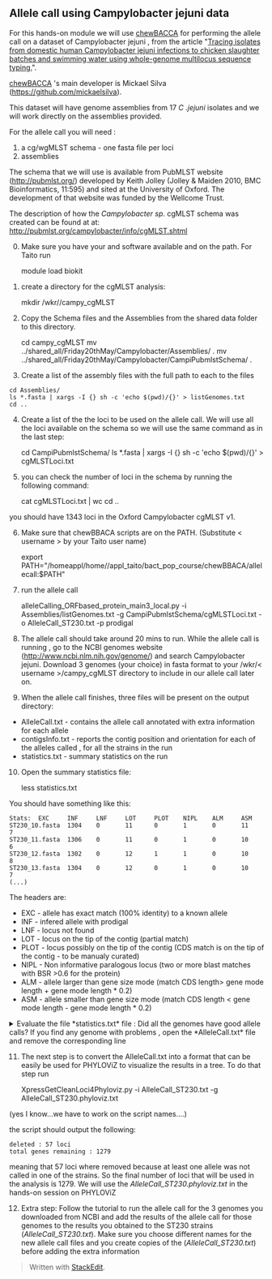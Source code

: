 
## Allele call using Campylobacter jejuni data ##

For this hands-on module we will use [chewBACCA](https://github.com/mickaelsilva/chewBBACA) for performing the allele call on a dataset of Campylobacter jejuni , from the article 
"[Tracing isolates from domestic human Campylobacter jejuni infections to chicken slaughter batches and swimming water using whole-genome multilocus sequence typing.](http://www.ncbi.nlm.nih.gov/pubmed/27041390)".

[chewBACCA](https://github.com/mickaelsilva/chewBBACA) 's main developer is Mickael Silva (https://github.com/mickaelsilva).

This dataset will have genome assemblies from 17 *C .jejuni* isolates and we will work directly on the assemblies provided.

For the allele call you will need : 
1) a cg/wgMLST schema - one fasta file per loci
2) assemblies 

The schema that we will use is available from PubMLST website (http://pubmlst.org/) developed by Keith Jolley (Jolley & Maiden 2010, BMC Bioinformatics, 11:595) and sited at the University of Oxford. The development of that website was funded by the Wellcome Trust.

The description of how the  *Campylobacter sp*. cgMLST schema was created can be found at at: http://pubmlst.org/campylobacter/info/cgMLST.shtml

0) Make sure you have your and software  available and on the path. For Taito run

    module load biokit

1) create a directory for the cgMLST analysis:

    mkdir /wkr/<username>/campy_cgMLST

 2) Copy the Schema files and the Assemblies from the shared data folder to this directory. 
		
    cd campy_cgMLST
    mv ../shared_all/Friday20thMay/Campylobacter/Assemblies/ .
    mv ../shared_all/Friday20thMay/Campylobacter/CampiPubmlstSchema/ .
  
  3) Create a list of the assembly files with the full path to each to the files

	cd Assemblies/
	ls *.fasta | xargs -I {} sh -c 'echo $(pwd)/{}' > listGenomes.txt
	cd ..
	
4) Create a list of the the loci to be used on the allele call. We will use all the loci available on the schema so we will use the same command as in the last step:

	cd CampiPubmlstSchema/
	ls *.fasta | xargs -I {} sh -c 'echo $(pwd)/{}' > cgMLSTLoci.txt

5) you can check the number of loci in the schema by running the following command:
	
	cat cgMLSTLoci.txt | wc
	cd ..
	 
you should have 1343 loci in the Oxford Campylobacter cgMLST v1.

6) Make sure that chewBBACA scripts are on the PATH. (Substitute < username > by your Taito user name)

    export PATH="/homeappl/home/<username>/appl_taito/bact_pop_course/chewBBACA/allelecall:$PATH"

7) run the allele call

     alleleCalling_ORFbased_protein_main3_local.py -i Assemblies/listGenomes.txt -g CampiPubmlstSchema/cgMLSTLoci.txt -o AlleleCall_ST230.txt -p prodigal

8) The allele call should take around 20 mins to run. While the allele call is running , go to the NCBI genomes website (http://www.ncbi.nlm.nih.gov/genome/) and search Campylobacter jejuni. Download 3 genomes (your choice) in fasta format to your  /wkr/< username >/campy_cgMLST directory to include in our allele call later on.

9) When the allele call finishes, three files will be present on the output directory:    

 - AlleleCall.txt  - contains the allele call annotated with extra information for each allele 
 - contigsInfo.txt - reports the contig position and orientation for each of the alleles  called , for all the strains in the run
 - statistics.txt - summary statistics on the run

10) Open the  summary statistics file:

    less statistics.txt
 
 You should have something like this:
 

    Stats:  EXC     INF     LNF     LOT     PLOT    NIPL    ALM     ASM
	ST230_10.fasta  1304    0       11      0       1       0       11      7
	ST230_11.fasta  1306    0       11      0       1       0       10      6
	ST230_12.fasta  1302    0       12      1       1       0       10      8
	ST230_13.fasta  1304    0       12      0       1       0       10      7
	(...)


The headers are:

 - EXC - allele has exact match (100% identity) to a known allele
 - INF - infered allele with prodigal
 - LNF - locus not found
 - LOT - locus on the tip of the contig (partial match)
 - PLOT - locus possibly on the tip of the contig (CDS match is on the tip of the contig - to be manualy curated) 
 - NIPL - Non informative paralogous locus (two or more blast matches with BSR >0.6 for the protein)
 - ALM - allele larger than gene size mode (match CDS length> gene mode length + gene mode length * 0.2)
 - ASM - allele smaller than gene size mode (match CDS length < gene mode length - gene mode length * 0.2)
 
<details> <summary>Evaluate the file *statistics.txt* file : Did all the genomes have good allele calls?  If you find any genome with problems , open the *AlleleCall.txt* file and remove the corresponding line </summary>
   A: The ST230_9.fasta has 1332 locus not found (LNF). Check the file size for this genome to see if matches the other strains. Remove this genome from the AlleleCall.txt
</details>

11) The next step is to convert the AlleleCall.txt into a format that can be easily be used for PHYLOViZ to visualize the results in a tree. To do that step run 

    XpressGetCleanLoci4Phyloviz.py -i AlleleCall_ST230.txt -g AlleleCall_ST230.phyloviz.txt 

(yes I know...we have to work on the script names....) 

the script should output the following:

    deleted : 57 loci
	total genes remaining : 1279

meaning that 57 loci where removed because at least one allele was not called in one of the strains. So the final number of loci that will be used in the analysis is 1279. We will use the *AlleleCall_ST230.phyloviz.txt* in the hands-on session on PHYLOViZ

12) Extra step: Follow the tutorial to run the allele call for the 3 genomes you downloaded from NCBI and add the results of the allele call for those genomes to the results you obtained to the ST230 strains (*AlleleCall_ST230.txt*).   Make sure you choose different names for the new allele call files and you create copies of the (*AlleleCall_ST230.txt*) before adding the extra information  

> Written with [StackEdit](https://stackedit.io/).

